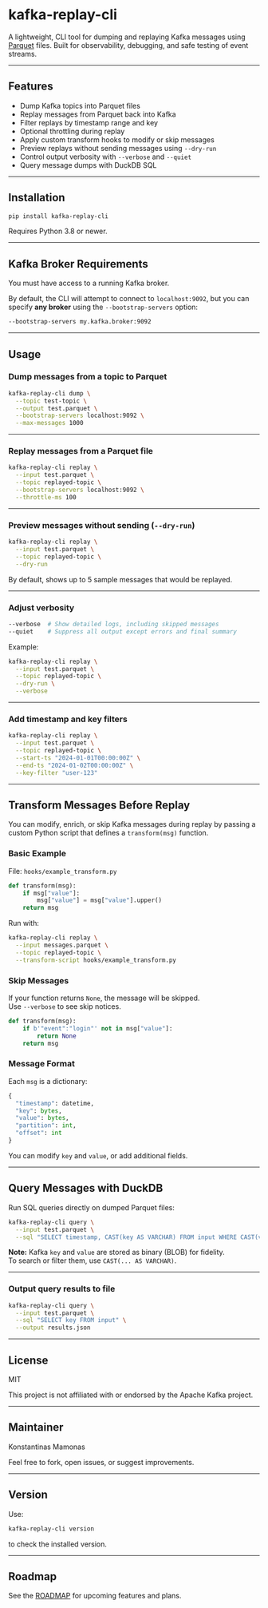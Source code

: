 # kafka-replay-cli

A lightweight, CLI tool for dumping and replaying Kafka messages using [Parquet](https://parquet.apache.org/) files. Built for observability, debugging, and safe testing of event streams.

---

## Features

- Dump Kafka topics into Parquet files
- Replay messages from Parquet back into Kafka
- Filter replays by timestamp range and key
- Optional throttling during replay
- Apply custom transform hooks to modify or skip messages
- Preview replays without sending messages using `--dry-run`
- Control output verbosity with `--verbose` and `--quiet`
- Query message dumps with DuckDB SQL

---

## Installation

```bash
pip install kafka-replay-cli
```

Requires Python 3.8 or newer.

---

## Kafka Broker Requirements

You must have access to a running Kafka broker.

By default, the CLI will attempt to connect to `localhost:9092`, but you can specify **any broker** using the `--bootstrap-servers` option:

```bash
--bootstrap-servers my.kafka.broker:9092
```

---

## Usage

### Dump messages from a topic to Parquet

```bash
kafka-replay-cli dump \
  --topic test-topic \
  --output test.parquet \
  --bootstrap-servers localhost:9092 \
  --max-messages 1000
```

---

### Replay messages from a Parquet file

```bash
kafka-replay-cli replay \
  --input test.parquet \
  --topic replayed-topic \
  --bootstrap-servers localhost:9092 \
  --throttle-ms 100
```

---

### Preview messages without sending (`--dry-run`)

```bash
kafka-replay-cli replay \
  --input test.parquet \
  --topic replayed-topic \
  --dry-run
```

By default, shows up to 5 sample messages that would be replayed.

---

### Adjust verbosity

```bash
--verbose  # Show detailed logs, including skipped messages
--quiet    # Suppress all output except errors and final summary
```

Example:

```bash
kafka-replay-cli replay \
  --input test.parquet \
  --topic replayed-topic \
  --dry-run \
  --verbose
```

---

### Add timestamp and key filters

```bash
kafka-replay-cli replay \
  --input test.parquet \
  --topic replayed-topic \
  --start-ts "2024-01-01T00:00:00Z" \
  --end-ts "2024-01-02T00:00:00Z" \
  --key-filter "user-123"
```

---

## Transform Messages Before Replay

You can modify, enrich, or skip Kafka messages during replay by passing a custom Python script that defines a `transform(msg)` function.

### Basic Example

File: `hooks/example_transform.py`

```python
def transform(msg):
    if msg["value"]:
        msg["value"] = msg["value"].upper()
    return msg
```

Run with:

```bash
kafka-replay-cli replay \
  --input messages.parquet \
  --topic replayed-topic \
  --transform-script hooks/example_transform.py
```

### Skip Messages

If your function returns `None`, the message will be skipped.  
Use `--verbose` to see skip notices.

```python
def transform(msg):
    if b'"event":"login"' not in msg["value"]:
        return None
    return msg
```

### Message Format

Each `msg` is a dictionary:

```python
{
  "timestamp": datetime,
  "key": bytes,
  "value": bytes,
  "partition": int,
  "offset": int
}
```

You can modify `key` and `value`, or add additional fields.

---

## Query Messages with DuckDB

Run SQL queries directly on dumped Parquet files:

```bash
kafka-replay-cli query \
  --input test.parquet \
  --sql "SELECT timestamp, CAST(key AS VARCHAR) FROM input WHERE CAST(value AS VARCHAR) LIKE '%login%'"
```

**Note:** Kafka `key` and `value` are stored as binary (BLOB) for fidelity.  
To search or filter them, use `CAST(... AS VARCHAR)`.

---

### Output query results to file

```bash
kafka-replay-cli query \
  --input test.parquet \
  --sql "SELECT key FROM input" \
  --output results.json
```

---

## License

MIT

This project is not affiliated with or endorsed by the Apache Kafka project.

---

## Maintainer

Konstantinas Mamonas

Feel free to fork, open issues, or suggest improvements.

---

## Version

Use:

```bash
kafka-replay-cli version
```

to check the installed version.

---

## Roadmap

See the [ROADMAP](./ROADMAP.md) for upcoming features and plans.